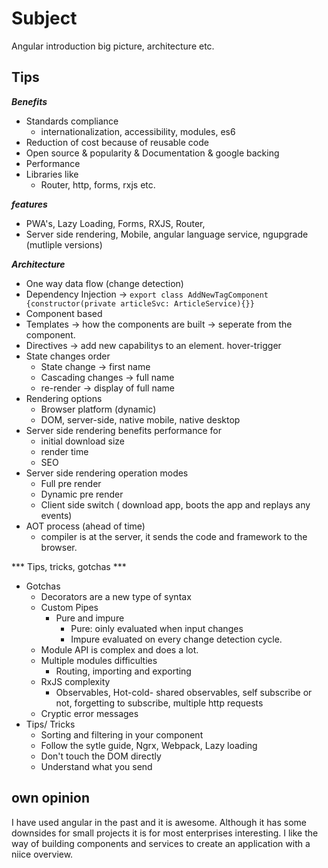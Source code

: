 # Subject
Angular introduction big picture, architecture etc.

## Tips 
***Benefits***
- Standards compliance
    - internationalization, accessibility, modules, es6
- Reduction of cost because of reusable code
- Open source & popularity & Documentation & google backing
- Performance
- Libraries like
    - Router, http, forms, rxjs etc.

***features***
- PWA's, Lazy Loading, Forms, RXJS, Router,
- Server side rendering, Mobile, angular language service, ngupgrade (mutliple versions)

***Architecture***
- One way data flow (change detection)
- Dependency Injection -> 
`export class AddNewTagComponent {constructor(private articleSvc: ArticleService){}}`
- Component based
- Templates -> how the components are built -> seperate from the component.
- Directives -> add new capabilitys to an element. hover-trigger
- State changes order
    - State change -> first name
    - Cascading changes -> full name
    - re-render -> display of full name
- Rendering options
    - Browser platform (dynamic)
    - DOM, server-side, native mobile, native desktop 
- Server side rendering benefits performance for
    - initial download size
    - render time
    - SEO
- Server side rendering operation modes
    - Full pre render
    - Dynamic pre render
    - Client side switch ( download app, boots the app and replays any events)
- AOT process (ahead of time)
    - compiler is at the server, it sends the code and framework to the browser.

*** Tips, tricks, gotchas ***
- Gotchas
    - Decorators are a new type of syntax
    - Custom Pipes 
        - Pure and impure
            - Pure: oinly evaluated when input changes
            - Impure evaluated on every change detection cycle.
    - Module API is complex and does a lot.
    - Multiple modules difficulties
        - Routing, importing and exporting
    - RxJS complexity 
        - Observables, Hot-cold- shared observables, self subscribe or not, forgetting to subscribe, multiple http requests
    - Cryptic error messages
- Tips/ Tricks
    - Sorting and filtering in your component
    - Follow the sytle guide,  Ngrx, Webpack, Lazy loading
    - Don't touch the DOM directly
    - Understand what you send

## own opinion
I have used angular in the past and it is awesome. Although it has some downsides for small projects it is for most enterprises interesting. I like the way of building components and services to create an application with a niice overview.